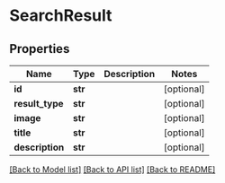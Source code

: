 # SearchResult

## Properties
Name | Type | Description | Notes
------------ | ------------- | ------------- | -------------
**id** | **str** |  | [optional] 
**result_type** | **str** |  | [optional] 
**image** | **str** |  | [optional] 
**title** | **str** |  | [optional] 
**description** | **str** |  | [optional] 

[[Back to Model list]](../README.md#documentation-for-models) [[Back to API list]](../README.md#documentation-for-api-endpoints) [[Back to README]](../README.md)

